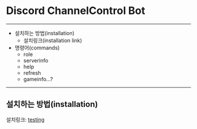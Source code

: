 # Discord ChannelControl Bot
***
+ 설치하는 방법(installation)
    + 설치링크(installation link)
+ 명령어(commands)
    + role
    + serverinfo
    + help
    + refresh
    + gameinfo...?
***
설치하는 방법(installation)
--------------------------
설치링크: [testing]

[testing]: https://discord.com/api/oauth2/authorize?client_id=664884458025123853&permissions=2147483639&redirect_uri=http%3A%2F%2Flocalhost&response_type=code&scope=bot%20identify%20email%20connections%20guilds%20guilds.join%20gdm.join%20rpc%20applications.builds.read%20applications.commands%20applications.builds.upload%20activities.write%20activities.read%20applications.entitlements%20applications.store.update%20applications.commands.update%20relationships.read%20messages.read%20webhook.incoming%20rpc.notifications.read

